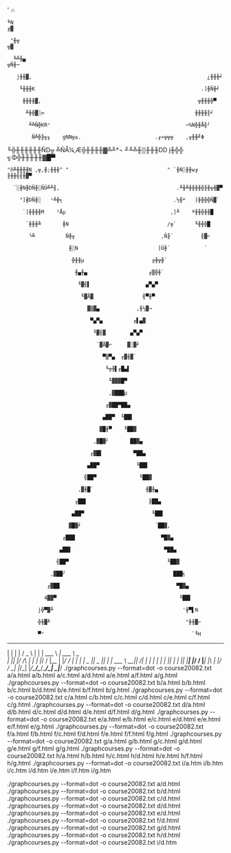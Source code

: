   '                                                                        ∩

    ╙N                                                                    ╔▓

     "╫╦                                                                 ╦▓

      ╚╩╫▄                                                             ╦Ñ╫¬

       j╫╫▓,                                                         ¿╫╫╫╛

        ╙╫╫╫K                                                      .]╫Ñ╫╛

         ╫╫╫╫▓,                                                   ╦╫╫╫╬▀

          ╨╫╬▓░∞                                                 ╫╫╫╫║╛

           ╨╩Ñ╬KRⁿ                                            ¬%N╬╫Å╣┘

            Ñ╩╬╟╗╖    gNN╦≥.                        .╓«╦╦╦    ,╥╫╫╝Φ

 ╙╬╫╫╫╫╫╫ÑD╦  ╩ÑÅ¼,Æ╬╫╫╫╫▓╩╨*¬                     ╜╨╩╫▒╫╫╫DD j╫╬╬  ╗Φ╬╫╫╫╫╫▓█▀

    "ñ╩╫╫╫╫N ,╦,╫;╫╫╫^ "                                " `╫Ñ░╫╫w╔  ╟╫╫╣╣╫▓▀

      `░╫N╫DÑ╫░ÑÜ╩╨╢,                                      .╨╫╩╫╫╫╫╬╟╫╦╫▓▀

        "]╫DÑ╫░   ⁿ╩╫╕                                    .½╬*   ]╫╫╬╬Ñ▓`

         `]╫╫╫╫M    ²Åµ                                  ,]╨    ª╫╫╬╫╫█

          `╫╫╫╩       ╫N                                /╦`      ╙╫╫╬█

           └╩          Ñ╫╥                            ,Ñ╟`         ╢▓⌐

                        ╫░N                          ]Ü╫`           `

                         ╬╫╫µ                      ╔╫╦╫`

                          ╫▄╫▄                    ╓▒╬╫`

                           ╙▓╣▌                  ▄▀▄▀

                            ╙▓Å▓                ╣▀╫▀

                              ▓▒▓▄            ,╫½▓¬

                               ▀▄▀▄          ╓▌▄▓

                                ╙▓╢▓        ▄▀▄▀

                                 `▓Å▓⌐     ▓░▓╛

                                   ▀▒▀▄  ╓▓╫▓`

                                    ╙╦╫▌╓█▄▌

                                     ╙▓▓▓█▀

                                     ,▓███µ

                                    ╓▓██▀██▄

                                   ▄██▀  ╙██▌

                                  ▓█╫▀    ╙██▓

                                ,▓█▓┘       ██▓▄

                               ╓▓█▌          ▀██▄

                              ▄██▀            ╙██▌

                             ╣██▀              ╙██▓

                           ,▓╫█`                 ╫▓╫▄

                          ╓██▌                    ╟██▄

                         ▄██▀                      ╙██▌

                        ▓█▓╛                        `██▓,

                      ╓███                            ▀█▓▄

                     ▄██▌                              ▀██▄

                    ╣██▀                                ╙██▓

                  ,▓██┘                                   ███╕

                 ╓▓██                                      ▀█▓▄

                4▓▓▀                                        ╙██▌

              j╬▀▓╨                                          '╫▀▌N

              ╬╫▓╨                                            "╫╫▓⌐

              ▀"                                                `╙H
 _   _   ___   _     ______ _________________
| | | | / _ \ | |    | ___ \  ___| ___ \  _  \
| |_| |/ /_\ \| |    | |_/ / |__ | |_/ / | | |
|  _  ||  _  || |    | ___ \  __||    /| | | |
| | | || | | || |____| |_/ / |___| |\ \| |/ /
\_| |_/\_| |_/\_____/\____/\____/\_| \_|___/
./graphcourses.py --format=dot -o course20082.txt a/a.html a/b.html a/c.html a/d.html a/e.html a/f.html a/g.html
./graphcourses.py --format=dot -o course20082.txt b/a.html b/b.html b/c.html b/d.html b/e.html b/f.html b/g.html
./graphcourses.py --format=dot -o course20082.txt c/a.html c/b.html c/c.html c/d.html c/e.html c/f.html c/g.html
./graphcourses.py --format=dot -o course20082.txt d/a.html d/b.html d/c.html d/d.html d/e.html d/f.html d/g.html
./graphcourses.py --format=dot -o course20082.txt e/a.html e/b.html e/c.html e/d.html e/e.html e/f.html e/g.html
./graphcourses.py --format=dot -o course20082.txt f/a.html f/b.html f/c.html f/d.html f/e.html f/f.html f/g.html
./graphcourses.py --format=dot -o course20082.txt g/a.html g/b.html g/c.html g/d.html g/e.html g/f.html g/g.html
./graphcourses.py --format=dot -o course20082.txt h/a.html h/b.html h/c.html h/d.html h/e.html h/f.html h/g.html
./graphcourses.py --format=dot -o course20082.txt i/a.htm i/b.htm i/c.htm i/d.htm i/e.htm i/f.htm i/g.htm


./graphcourses.py --format=dot -o course20082.txt a/d.html
./graphcourses.py --format=dot -o course20082.txt b/d.html
./graphcourses.py --format=dot -o course20082.txt c/d.html
./graphcourses.py --format=dot -o course20082.txt d/d.html
./graphcourses.py --format=dot -o course20082.txt e/d.html
./graphcourses.py --format=dot -o course20082.txt f/d.html
./graphcourses.py --format=dot -o course20082.txt g/d.html
./graphcourses.py --format=dot -o course20082.txt h/d.html
./graphcourses.py --format=dot -o course20082.txt i/d.htm

